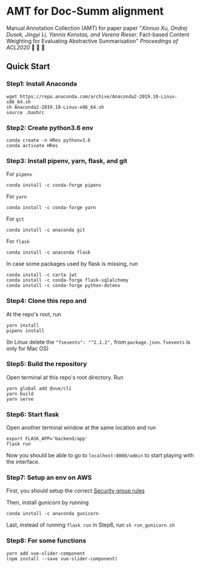 # AMT for Doc-Summ alignment
Manual Annotation Collection (AMT) for paper paper "*Xinnuo Xu, Ondrej Dusek, Jingyi Li, Yannis Konstas, and Verena Rieser*. Fact-based Content Weighting for Evaluating Abstractive Summarisation" *Proceedings of ACL2020* :tada: :tada: :tada:

## Quick Start

### Step1: Install Anaconda
```
wget https://repo.anaconda.com/archive/Anaconda2-2019.10-Linux-x86_64.sh
sh Anaconda2-2019.10-Linux-x86_64.sh
source .bashrc 
```
### Step2: Create python3.6 env

```
conda create -n HRes python=3.6
conda activate HRes
```
### Step3: Install pipenv, yarn, flask, and git

For `pipenv`
```
conda install -c conda-forge pipenv
```

For `yarn`
```
conda install -c conda-forge yarn 
```

For `git`
```
conda install -c anaconda git
```

For `flask`
```
conda install -c anaconda flask
```

In case some packages used by flask is missing, run

```
conda install -c carta jwt
conda install -c conda-forge flask-sqlalchemy
conda install -c conda-forge python-dotenv
```

### Step4: Clone this repo and
At the repo's root, run 
```
yarn install
pipenv install
```
(In Linux delete the `"fsevents": "^2.1.2",` from `package.json`. `fsevents` is only for Mac OS)

### Step5: Build the repository
Open terminal at this repo's root directory. Run
```
yarn global add @vue/cli
yarn build
yarn serve
```

### Step6: Start flask
Open another terminal window at the same location and run 
```
export FLASK_APP='backend/app'
flask run
```

Now you should be able to go to `localhost:8080/admin` to start playing with the interface.

### Step7: Setup an env on AWS

First, you should setup the correct [Security group rules](https://aws.amazon.com/premiumsupport/knowledge-center/connect-http-https-ec2/)

Then, install gunicorn by running
```
conda install -c anaconda gunicorn
```

Last, instead of running `flask run` in Step6, run `sh run_gunicorn.sh`

### Step8: For some functions
```
yarn add vue-slider-component
(npm install --save vue-slider-component)
```
